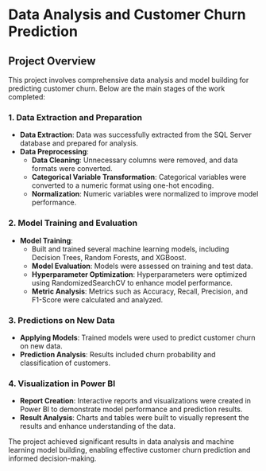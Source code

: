 # Data Analysis and Customer Churn Prediction

## Project Overview

This project involves comprehensive data analysis and model building for predicting customer churn. Below are the main stages of the work completed:

### 1. Data Extraction and Preparation

- **Data Extraction**: Data was successfully extracted from the SQL Server database and prepared for analysis.
- **Data Preprocessing**:
  - **Data Cleaning**: Unnecessary columns were removed, and data formats were converted.
  - **Categorical Variable Transformation**: Categorical variables were converted to a numeric format using one-hot encoding.
  - **Normalization**: Numeric variables were normalized to improve model performance.

### 2. Model Training and Evaluation

- **Model Training**:
  - Built and trained several machine learning models, including Decision Trees, Random Forests, and XGBoost.
  - **Model Evaluation**: Models were assessed on training and test data.
  - **Hyperparameter Optimization**: Hyperparameters were optimized using RandomizedSearchCV to enhance model performance.
  - **Metric Analysis**: Metrics such as Accuracy, Recall, Precision, and F1-Score were calculated and analyzed.

### 3. Predictions on New Data

- **Applying Models**: Trained models were used to predict customer churn on new data.
- **Prediction Analysis**: Results included churn probability and classification of customers.

### 4. Visualization in Power BI

- **Report Creation**: Interactive reports and visualizations were created in Power BI to demonstrate model performance and prediction results.
- **Result Analysis**: Charts and tables were built to visually represent the results and enhance understanding of the data.

The project achieved significant results in data analysis and machine learning model building, enabling effective customer churn prediction and informed decision-making.

